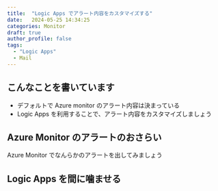 ```yaml
---
title:  "Logic Apps でアラート内容をカスタマイズする"
date:   2024-05-25 14:34:25
categories: Monitor
draft: true
author_profile: false
tags:
  - "Logic Apps"
  - Mail
---
```


## こんなことを書いています

* デフォルトで Azure monitor のアラート内容は決まっている
* Logic Apps を利用することで、アラート内容をカスタマイズしましょう

## Azure Monitor のアラートのおさらい

Azure Monitor でなんらかのアラートを出してみましょう

## Logic Apps を間に噛ませる
